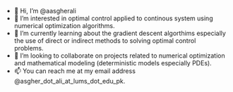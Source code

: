 - 👋 Hi, I’m @aasgherali
- 👀 I’m interested in optimal control applied to continous system using numerical optimization algorithms. 
- 🌱 I’m currently learning about the gradient descent algorthims especially the use of direct or indirect methods to solving optimal control problems. 
- 💞️ I’m looking to collaborate on projects related to numerical optimization and mathematical modeling (deterministic models especially PDEs). 
- 📫 You can reach me at my email address @asgher_dot_ali_at_lums_dot_edu_pk.

<!---
aasgherali/aasgherali is a ✨ special ✨ repository because its `README.md` (this file) appears on your GitHub profile.
You can click the Preview link to take a look at your changes.
--->
